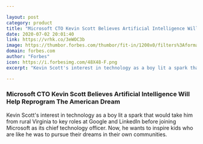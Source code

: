 ```yaml
---

layout: post
category: product
title: "Microsoft CTO Kevin Scott Believes Artificial Intelligence Will Help Reprogram The American Dream"
date: 2020-07-02 20:01:40
link: https://vrhk.co/3eWOC3b
image: https://thumbor.forbes.com/thumbor/fit-in/1200x0/filters%3Aformat%28jpg%29/https%3A%2F%2Fspecials-images.forbesimg.com%2Fimageserve%2F56f01e86911147c6a03e3f0ffcffb8e2%2F0x0.jpg
domain: forbes.com
author: "Forbes"
icon: https://i.forbesimg.com/48X48-F.png
excerpt: "Kevin Scott's interest in technology as a boy lit a spark that would take him from rural Virginia to key roles at Google and LinkedIn before joining Microsoft as its chief technology officer. Now, he wants to inspire kids who are like he was to pursue their dreams in their own communities."

---
```


### Microsoft CTO Kevin Scott Believes Artificial Intelligence Will Help Reprogram The American Dream

Kevin Scott's interest in technology as a boy lit a spark that would take him from rural Virginia to key roles at Google and LinkedIn before joining Microsoft as its chief technology officer. Now, he wants to inspire kids who are like he was to pursue their dreams in their own communities.